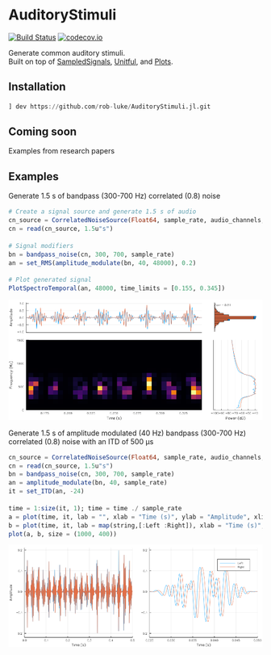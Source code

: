# AuditoryStimuli

[![Build Status](https://travis-ci.org/rob-luke/AuditoryStimuli.jl.svg?branch=master)](https://travis-ci.org/rob-luke/AuditoryStimuli.jl)
[![codecov.io](http://codecov.io/github/rob-luke/AuditoryStimuli.jl/coverage.svg?branch=master)](http://codecov.io/github/rob-luke/AuditoryStimuli.jl?branch=master)

Generate common auditory stimuli.  
Built on top of [SampledSignals](https://github.com/JuliaAudio/SampledSignals.jl), [Unitful](https://github.com/ajkeller34/Unitful.jl), and [Plots](https://github.com/JuliaPlots/Plots.jl).

## Installation

```julia
] dev https://github.com/rob-luke/AuditoryStimuli.jl.git
```


## Coming soon

Examples from research papers


## Examples

Generate 1.5 s of bandpass (300-700 Hz) correlated (0.8) noise 

```julia
# Create a signal source and generate 1.5 s of audio
cn_source = CorrelatedNoiseSource(Float64, sample_rate, audio_channels, 0.3, 0.8)
cn = read(cn_source, 1.5u"s")

# Signal modifiers
bn = bandpass_noise(cn, 300, 700, sample_rate)
an = set_RMS(amplitude_modulate(bn, 40, 48000), 0.2)

# Plot generated signal
PlotSpectroTemporal(an, 48000, time_limits = [0.155, 0.345])
```

![am_itd](examples/eg2.png)

Generate 1.5 s of amplitude modulated (40 Hz) bandpass (300-700 Hz) correlated (0.8) noise with an ITD of 500 μs


```julia
cn_source = CorrelatedNoiseSource(Float64, sample_rate, audio_channels, 0.3, 0.8)
cn = read(cn_source, 1.5u"s")
bn = bandpass_noise(cn, 300, 700, sample_rate)
an = amplitude_modulate(bn, 40, sample_rate)
it = set_ITD(an, -24)

time = 1:size(it, 1); time = time ./ sample_rate
a = plot(time, it, lab = "", xlab = "Time (s)", ylab = "Amplitude", xlims = (0.0, 0.5))
b = plot(time, it, lab = map(string,[:Left :Right]), xlab = "Time (s)", ylab = "", xlims = (0.025, 0.05))
plot(a, b, size = (1000, 400))
```

![am_itd](examples/am_itd.png)
